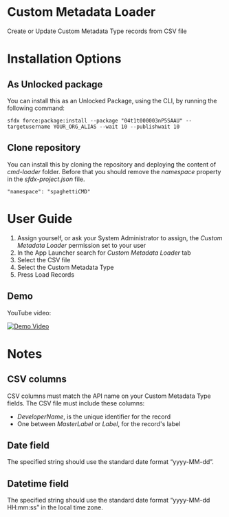 # Custom Metadata Loader
Create or Update Custom Metadata Type records from CSV file

# Installation Options

## As Unlocked package
You can install this as an Unlocked Package, using the CLI, by running the following command:
```
sfdx force:package:install --package "04t1t000003nP5SAAU" --targetusername YOUR_ORG_ALIAS --wait 10 --publishwait 10
```

## Clone repository
You can install this by cloning the repository and deploying the content of _cmd-loader_ folder. Before that you should remove the _namespace_ property in the _sfdx-project.json_ file.
```
"namespace": "spaghettiCMD"
```

# User Guide

1. Assign yourself, or ask your System Administrator to assign, the _Custom Metadata Loader_ permission set to your user
2. In the App Launcher search for _Custom Metadata Loader_ tab
3. Select the CSV file
4. Select the Custom Metadata Type
5. Press Load Records

## Demo
YouTube video:

[![Demo Video](https://img.youtube.com/vi/abYr7B-5vsA/0.jpg)](https://www.youtube.com/watch?v=abYr7B-5vsA)

# Notes
## CSV columns
CSV columns must match the API name on your Custom Metadata Type fields. The CSV file must include these columns: 
- _DeveloperName_, is the unique identifier for the record 
- One between _MasterLabel_ or _Label_, for the record's label
## Date field
The specified string should use the standard date format “yyyy-MM-dd”.
## Datetime field
The specified string should use the standard date format “yyyy-MM-dd HH:mm:ss” in the local time zone.